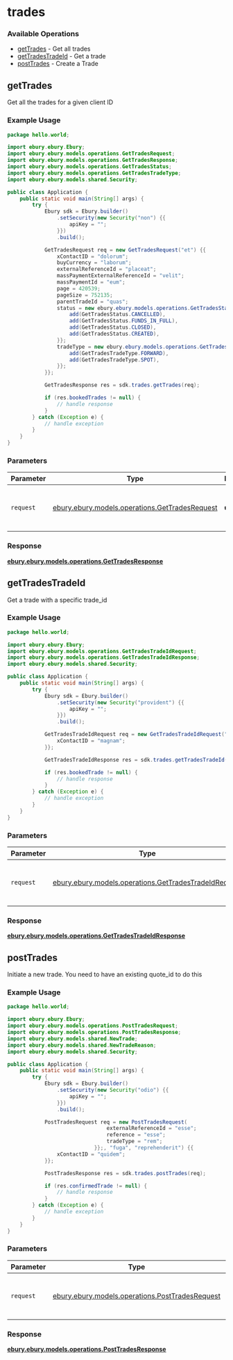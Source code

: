 # trades

### Available Operations

* [getTrades](#gettrades) - Get all trades
* [getTradesTradeId](#gettradestradeid) - Get a trade
* [postTrades](#posttrades) - Create a Trade

## getTrades

Get all the trades for a given client ID

### Example Usage

```java
package hello.world;

import ebury.ebury.Ebury;
import ebury.ebury.models.operations.GetTradesRequest;
import ebury.ebury.models.operations.GetTradesResponse;
import ebury.ebury.models.operations.GetTradesStatus;
import ebury.ebury.models.operations.GetTradesTradeType;
import ebury.ebury.models.shared.Security;

public class Application {
    public static void main(String[] args) {
        try {
            Ebury sdk = Ebury.builder()
                .setSecurity(new Security("non") {{
                    apiKey = "";
                }})
                .build();

            GetTradesRequest req = new GetTradesRequest("et") {{
                xContactID = "dolorum";
                buyCurrency = "laborum";
                externalReferenceId = "placeat";
                massPaymentExternalReferenceId = "velit";
                massPaymentId = "eum";
                page = 420539;
                pageSize = 752135;
                parentTradeId = "quas";
                status = new ebury.ebury.models.operations.GetTradesStatus[]{{
                    add(GetTradesStatus.CANCELLED),
                    add(GetTradesStatus.FUNDS_IN_FULL),
                    add(GetTradesStatus.CLOSED),
                    add(GetTradesStatus.CREATED),
                }};
                tradeType = new ebury.ebury.models.operations.GetTradesTradeType[]{{
                    add(GetTradesTradeType.FORWARD),
                    add(GetTradesTradeType.SPOT),
                }};
            }};            

            GetTradesResponse res = sdk.trades.getTrades(req);

            if (res.bookedTrades != null) {
                // handle response
            }
        } catch (Exception e) {
            // handle exception
        }
    }
}
```

### Parameters

| Parameter                                                                                     | Type                                                                                          | Required                                                                                      | Description                                                                                   |
| --------------------------------------------------------------------------------------------- | --------------------------------------------------------------------------------------------- | --------------------------------------------------------------------------------------------- | --------------------------------------------------------------------------------------------- |
| `request`                                                                                     | [ebury.ebury.models.operations.GetTradesRequest](../../models/operations/GetTradesRequest.md) | :heavy_check_mark:                                                                            | The request object to use for the request.                                                    |


### Response

**[ebury.ebury.models.operations.GetTradesResponse](../../models/operations/GetTradesResponse.md)**


## getTradesTradeId

Get a trade with a specific trade_id

### Example Usage

```java
package hello.world;

import ebury.ebury.Ebury;
import ebury.ebury.models.operations.GetTradesTradeIdRequest;
import ebury.ebury.models.operations.GetTradesTradeIdResponse;
import ebury.ebury.models.shared.Security;

public class Application {
    public static void main(String[] args) {
        try {
            Ebury sdk = Ebury.builder()
                .setSecurity(new Security("provident") {{
                    apiKey = "";
                }})
                .build();

            GetTradesTradeIdRequest req = new GetTradesTradeIdRequest("ipsa", "molestiae") {{
                xContactID = "magnam";
            }};            

            GetTradesTradeIdResponse res = sdk.trades.getTradesTradeId(req);

            if (res.bookedTrade != null) {
                // handle response
            }
        } catch (Exception e) {
            // handle exception
        }
    }
}
```

### Parameters

| Parameter                                                                                                   | Type                                                                                                        | Required                                                                                                    | Description                                                                                                 |
| ----------------------------------------------------------------------------------------------------------- | ----------------------------------------------------------------------------------------------------------- | ----------------------------------------------------------------------------------------------------------- | ----------------------------------------------------------------------------------------------------------- |
| `request`                                                                                                   | [ebury.ebury.models.operations.GetTradesTradeIdRequest](../../models/operations/GetTradesTradeIdRequest.md) | :heavy_check_mark:                                                                                          | The request object to use for the request.                                                                  |


### Response

**[ebury.ebury.models.operations.GetTradesTradeIdResponse](../../models/operations/GetTradesTradeIdResponse.md)**


## postTrades

Initiate a new trade. You need to have an existing quote_id to do this


### Example Usage

```java
package hello.world;

import ebury.ebury.Ebury;
import ebury.ebury.models.operations.PostTradesRequest;
import ebury.ebury.models.operations.PostTradesResponse;
import ebury.ebury.models.shared.NewTrade;
import ebury.ebury.models.shared.NewTradeReason;
import ebury.ebury.models.shared.Security;

public class Application {
    public static void main(String[] args) {
        try {
            Ebury sdk = Ebury.builder()
                .setSecurity(new Security("odio") {{
                    apiKey = "";
                }})
                .build();

            PostTradesRequest req = new PostTradesRequest(                new NewTrade(NewTradeReason.REPATRIATION_OF_GOODS) {{
                                externalReferenceId = "esse";
                                reference = "esse";
                                tradeType = "rem";
                            }};, "fuga", "reprehenderit") {{
                xContactID = "quidem";
            }};            

            PostTradesResponse res = sdk.trades.postTrades(req);

            if (res.confirmedTrade != null) {
                // handle response
            }
        } catch (Exception e) {
            // handle exception
        }
    }
}
```

### Parameters

| Parameter                                                                                       | Type                                                                                            | Required                                                                                        | Description                                                                                     |
| ----------------------------------------------------------------------------------------------- | ----------------------------------------------------------------------------------------------- | ----------------------------------------------------------------------------------------------- | ----------------------------------------------------------------------------------------------- |
| `request`                                                                                       | [ebury.ebury.models.operations.PostTradesRequest](../../models/operations/PostTradesRequest.md) | :heavy_check_mark:                                                                              | The request object to use for the request.                                                      |


### Response

**[ebury.ebury.models.operations.PostTradesResponse](../../models/operations/PostTradesResponse.md)**

